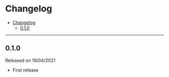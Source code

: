 # Changelog

- [Changelog](#changelog)
  - [0.1.0](#010)

---

## 0.1.0

Released on 19/04/2021

- First release
